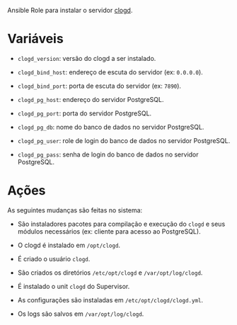 Ansible Role para instalar o servidor [clogd](https://github.com/zanardo/clog).

# Variáveis

- `clogd_version`: versão do clogd a ser instalado.

- `clogd_bind_host`: endereço de escuta do servidor (ex: `0.0.0.0`).

- `clogd_bind_port`: porta de escuta do servidor (ex: `7890`).

- `clogd_pg_host`: endereço do servidor PostgreSQL.

- `clogd_pg_port`: porta do servidor PostgreSQL.

- `clogd_pg_db`: nome do banco de dados no servidor PostgreSQL.

- `clogd_pg_user`: role de login do banco de dados no servidor PostgreSQL.

- `clogd_pg_pass`: senha de login do banco de dados no servidor PostgreSQL.


# Ações

As seguintes mudanças são feitas no sistema:

- São instaladores pacotes para compilação e execução do `clogd` e seus módulos
  necessários (ex: cliente para acesso ao PostgreSQL).

- O clogd é instalado em `/opt/clogd`.

- É criado o usuário `clogd`.

- São criados os diretórios `/etc/opt/clogd` e `/var/opt/log/clogd`.

- É instalado o unit `clogd` do Supervisor.

- As configurações são instaladas em `/etc/opt/clogd/clogd.yml`.

- Os logs são salvos em `/var/opt/log/clogd`.
